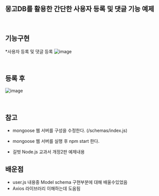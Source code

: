 ## 몽고DB를 활용한 간단한 사용자 등록 및 댓글 기능 예제

<br>

## 기능구현

\*사용자 등록 및 댓글 등록
![image](https://user-images.githubusercontent.com/30334829/152776768-1402f8e3-98ba-410a-a507-dce4a227dc75.png)

<br>

## 등록 후

![image](https://user-images.githubusercontent.com/30334829/152777192-cb59f4fa-252e-46d8-8476-379cb0b656da.png)

<br>

## 참고

- mongoose 웹 서버를 구성을 수정한다. (/schemas/index.js)
- mongoose 웹 서버를 실행 후 npm start 한다.

- 길벗 Node.js 교과서 개정2판 예제내용

## 배운점

- user.js 내용중 Model schema 구현부분에 대해 배울수있었음
- Axios 라이브러리 이해하는데 도움됨
